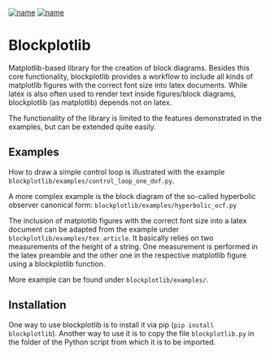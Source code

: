 [![name](https://img.shields.io/pypi/v/blockplotlib?label=pypi%20package)](https://pypi.org/project/blockplotlib)
[![name](https://img.shields.io/pypi/dm/blockplotlib)](https://pypi.org/project/blockplotlib)

# Blockplotlib

Matplotlib-based library for the creation of block diagrams.
Besides this core functionality, blockplotlib provides a workflow
to include all kinds of matplotlib figures with the correct font size
into latex documents. While latex is also often used to render text
inside figures/block diagrams, blockplotlib (as matplotlib)
depends not on latex.

The functionality of the library is limited to the features
demonstrated in the examples, but can be extended quite easily.

## Examples

How to draw a simple control loop is illustrated with the
example `blockplotlib/examples/control_loop_one_dof.py`.

[]()

A more complex example is the block diagram of the
so-called hyperbolic observer canonical form:
`blockplotlib/examples/hyperbolic_ocf.py`

[]()

The inclusion of matplotlib figures with the correct
font size into a latex document can be adapted
from the example under `blockplotlib/examples/tex_article`.
It basically relies on two measurements of the height of a string.
One measurement is performed in the latex preamble and the
other one in the respective matplotlib figure using
a blockplotlib function.

More example can be found under `blockplotlib/examples/`.

## Installation

One way to use blockplotlib is to install it via
pip (`pip install blockplotlib`).
Another way to use it is to copy the file `blockplotlib.py` in the folder
of the Python script from which it is to be imported.